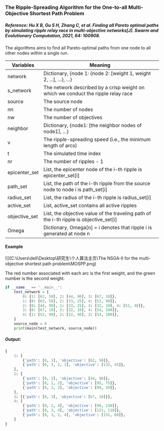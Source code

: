 ### The Ripple-Spreading Algorithm for the One-to-all Multi-Objective Shortest Path Problem

##### Reference: Hu X B, Gu S H, Zhang C, et al. Finding all Pareto optimal paths by simulating ripple relay race in multi-objective networks[J]. Swarm and Evolutionary Computation, 2021, 64: 100908.

The algorithms aims to find all Pareto-optimal paths from one node to all other nodes within a single run.

| Variables     | Meaning                                                      |
| ------------- | ------------------------------------------------------------ |
| network       | Dictionary, {node 1: {node 2: [weight 1, weight 2, ...], ...}, ...} |
| s_network     | The network described by a crisp weight on which we conduct the ripple relay race |
| source        | The source node                                              |
| nn            | The number of nodes                                          |
| nw            | The number of objectives                                     |
| neighbor      | Dictionary, {node1: [the neighbor nodes of node1], ...}      |
| v             | The ripple-spreading speed (i.e., the minimum length of arcs) |
| t             | The simulated time index                                     |
| nr            | The number of ripples - 1                                    |
| epicenter_set | List, the epicenter node of the i-th ripple is epicenter_set[i] |
| path_set      | List, the path of the i-th ripple from the source node to node i is path_set[i] |
| radius_set    | List, the radius of the i-th ripple is radius_set[i]         |
| active_set    | List, active_set contains all active ripples                 |
| objective_set | List, the objective value of the traveling path of the i-th ripple is objective_set[i] |
| Omega         | Dictionary, Omega[n] = i denotes that ripple i is generated at node n |

#### Example

![](C:\Users\dell\Desktop\研究生\个人算法主页\The NSGA-II for the multi-objective shortest path problem\MOSPP.png)

The red number associated with each arc is the first weight, and the green number is the second weight.

```python
if __name__ == '__main__':
    test_network = {
        0: {1: [62, 50], 2: [44, 90], 3: [67, 10]},
        1: {0: [62, 50], 2: [33, 25], 4: [52, 90]},
        2: {0: [44, 90], 1: [33, 25], 3: [32, 10], 4: [52, 40]},
        3: {0: [67, 10], 2: [32, 10], 4: [54, 100]},
        4: {1: [52, 90], 2: [52, 40], 3: [54, 100]},
    }
    source_node = 0
    print(main(test_network, source_node))
```

##### Output:

```python
{
    1: [
        {'path': [0, 1], 'objective': [62, 50]}, 
        {'path': [0, 3, 2, 1], 'objective': [132, 45]},
    ], 
    2: [
        {'path': [0, 2], 'objective': [44, 90]}, 
        {'path': [0, 1, 2], 'objective': [95, 75]}, 
        {'path': [0, 3, 2], 'objective': [99, 20]},
    ], 
    3: [{'path': [0, 3], 'objective': [67, 10]}], 
    4: [
        {'path': [0, 2, 4], 'objective': [96, 130]}, 
        {'path': [0, 3, 4], 'objective': [121, 110]}, 
        {'path': [0, 3, 2, 4], 'objective': [151, 60]},
    ]
}

```

